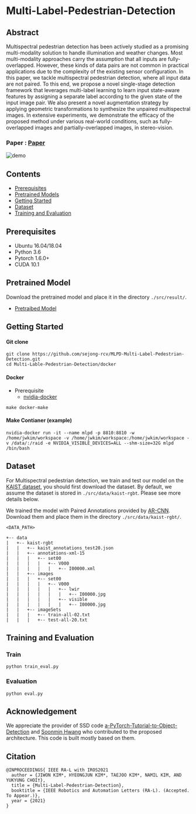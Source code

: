 # Multi-Label-Pedestrian-Detection

## Abstract     
Multispectral pedestrian detection has been actively studied as a promising multi-modality solution to handle illumination and weather changes. Most multi-modality approaches carry the assumption that all inputs are fully-overlapped. However, these kinds of data pairs are not common in practical applications due to the complexity of the existing sensor configuration. In this paper, we tackle multispectral pedestrian detection, where all input data are 
not paired. To this end, we propose a novel single-stage detection framework that leverages multi-label learning to learn input state-aware features by assigning a separate label according to the given state of the input image pair. We also present a novel augmentation strategy
by applying geometric transformations to synthesize the unpaired multispectral images. In extensive experiments, we demonstrate the efficacy of the proposed method under various real-world conditions, such as fully-overlapped images and partially-overlapped images, in stereo-vision.

### Paper : [Paper](./MLPD/MLPD.pdf)

![demo](./video.gif)

## Contents

- [Prerequisites](#Prerequisites)
- [Pretrained Models](#Pretrained-Models)
- [Getting Started](#Getting-Started)
- [Dataset](#Dataset)
- [Training and Evaluation](#Training-and-Evaluation)

## Prerequisites

- Ubuntu 16.04/18.04
- Python 3.6
- Pytorch 1.6.0+ 
- CUDA 10.1

## Pretrained Model
Download the pretrained model and place it in the directory `./src/result/`.

- [Pretraibed Model](https://drive.google.com/file/d/1smXP4xpSDYC8cL_bbT9-E2aywROLlC2v/view?usp=sharing)

## Getting Started

#### Git clone

```
git clone https://github.com/sejong-rcv/MLPD-Multi-Label-Pedestrian-Detection.git
cd Multi-Lable-Pedestrian-Detection/docker
```

#### Docker

- Prerequisite
  - [nvidia-docker](https://github.com/NVIDIA/nvidia-docker)

```
make docker-make
```

#### Make Contianer (example)

```
nvidia-docker run -it --name mlpd -p 8810:8810 -w /home/jwkim/workspace -v /home/jwkim/workspace:/home/jwkim/workspace -v /data/:/raid -e NVIDIA_VISIBLE_DEVICES=ALL --shm-size=32G mlpd /bin/bash
```

## Dataset

For Multispectral pedestrian detection, we train and test our model on the [KAIST dataset](https://github.com/SoonminHwang/rgbt-ped-detection), you should first download the dataset. By default, we assume the dataset is stored in `./src/data/kaist-rgbt`. Please see more details below.

We trained the model with Paired Annotations provided by [AR-CNN](https://github.com/luzhang16/AR-CNN).
Download them and place them in the directory `./src/data/kaist-rgbt/`.

``` 
<DATA_PATH>

+-- data
|   +-- kaist-rgbt
|   |   +-- kaist_annotations_test20.json
|   |   +-- annotations-xml-15
|   |   |   +-- set00
|   |   |   |   +-- V000
|   |   |   |   |   +-- I00000.xml
|   |   +-- images
|   |   |   +-- set00
|   |   |   |   +-- V000
|   |   |   |   |   +-- lwir
|   |   |   |   |   |   +-- I00000.jpg
|   |   |   |   |   +-- visible
|   |   |   |   |   |   +-- I00000.jpg
|   |   +-- imageSets
|   |   |   +-- train-all-02.txt
|   |   |   +-- test-all-20.txt

```

## Training and Evaluation

### Train

`python train_eval.py`

### Evaluation

`python eval.py`


## Acknowledgement
We appreciate the provider of SSD code [a-PyTorch-Tutorial-to-Object-Detection](https://github.com/sgrvinod/a-PyTorch-Tutorial-to-Object-Detection) and [Soonmin Hwang](https://github.com/SoonminHwang) who contributed to the proposed architecture. This code is built mostly based on them.

## Citation

```
@INPROCEEDINGS{ IEEE RA-L with IROS2021
  author = {JIWON KIM*, HYEONGJUN KIM*, TAEJOO KIM*, NAMIL KIM, AND YUKYUNG CHOI†},
  title = {Multi-Label-Pedestrian-Detection},
  booktitle = {IEEE Robotics and Automation Letters (RA-L). (Accepted. To Appear.)},
  year = {2021}
}
```

